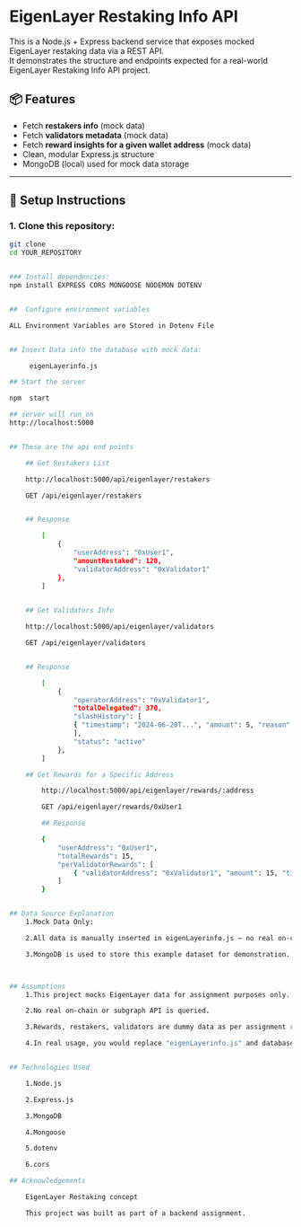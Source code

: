 # EigenLayer Restaking Info API

This is a Node.js + Express backend service that exposes mocked EigenLayer restaking data via a REST API.  
It demonstrates the structure and endpoints expected for a real-world EigenLayer Restaking Info API project.

## 📦 Features

- Fetch **restakers info** (mock data)
- Fetch **validators metadata** (mock data)
- Fetch **reward insights for a given wallet address** (mock data)
- Clean, modular Express.js structure
- MongoDB (local) used for mock data storage

---

## 🚀 Setup Instructions

### 1. Clone this repository:

```bash
git clone 
cd YOUR_REPOSITORY


### Install dependencies:
npm install EXPRESS CORS MONGOOSE NODEMON DOTENV


##  Configure environment variables

ALL Environment Variables are Stored in Dotenv File


## Insert Data into the database with mock data:

     eigenLayerinfo.js

## Start the server

npm  start

## server will run on
http://localhost:5000


## These are the api end points

    ## Get Restakers List

    http://localhost:5000/api/eigenlayer/restakers

    GET /api/eigenlayer/restakers


    ## Response

        [
            {
                "userAddress": "0xUser1",
                "amountRestaked": 120,
                "validatorAddress": "0xValidator1"
            },
        ]
    

    ## Get Validators Info

    http://localhost:5000/api/eigenlayer/validators

    GET /api/eigenlayer/validators


    ## Response

        [
            {
                "operatorAddress": "0xValidator1",
                "totalDelegated": 370,
                "slashHistory": [
                { "timestamp": "2024-06-20T...", "amount": 5, "reason": "Downtime" }
                ],
                "status": "active"
            },
        ]

    ## Get Rewards for a Specific Address

        http://localhost:5000/api/eigenlayer/rewards/:address

        GET /api/eigenlayer/rewards/0xUser1

        ## Response

        {
            "userAddress": "0xUser1",
            "totalRewards": 15,
            "perValidatorRewards": [
                { "validatorAddress": "0xValidator1", "amount": 15, "timestamp": "2024-06-20T..." }
            ]
        }


## Data Source Explanation
    1.Mock Data Only:

    2.All data is manually inserted in eigenLayerinfo.js — no real on-chain or subgraph data is fetched.

    3.MongoDB is used to store this example dataset for demonstration.



## Assumptions
    1.This project mocks EigenLayer data for assignment purposes only.

    2.No real on-chain or subgraph API is queried.

    3.Rewards, restakers, validators are dummy data as per assignment requirement.

    4.In real usage, you would replace "eigenLayerinfo.js" and database filling with actual on-chain fetching scripts or subgraph queries.


## Technologies Used

    1.Node.js

    2.Express.js

    3.MongoDB

    4.Mongoose

    5.dotenv

    6.cors

## Acknowledgements

    EigenLayer Restaking concept

    This project was built as part of a backend assignment.


